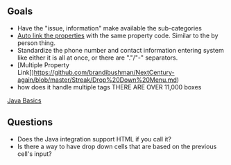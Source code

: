 ## Goals
- Have the "issue, information" make available the sub-categories 
- [Auto link the properties](https://github.com/brandibushman/NextCentury-again/blob/master/Streak/By%20Property%20Thread.md) with the same property code. Similar to the by person thing. 
- Standardize the phone number and contact information entering system like either it is all at once, or there are "."/"-" separators. 
- [Multiple Property Link])https://github.com/brandibushman/NextCentury-again/blob/master/Streak/Drop%20Down%20Menu.md)
- how does it handle multiple tags THERE ARE OVER 11,000 boxes 

[Java Basics](https://github.com/brandibushman/NextCentury-again/blob/master/Java%20Basics)

## Questions
- Does the Java integration support HTML if you call it? 
- Is there a way to have drop down cells that are based on the previous cell's input?
